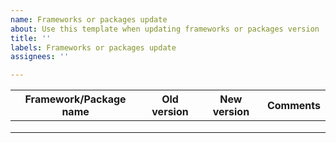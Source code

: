 ```yaml
---
name: Frameworks or packages update
about: Use this template when updating frameworks or packages version
title: ''
labels: Frameworks or packages update
assignees: ''

---
```


| Framework/Package name  | Old version | New version | Comments |
|-------------------------|-------------|-------------|----------|
|                         |             |             |          |
|                         |             |             |          |
|                         |             |             |          |

